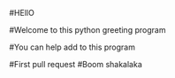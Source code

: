 #HEllO

#Welcome to this python greeting program

#You can help add to this program

#First pull request
#Boom shakalaka
